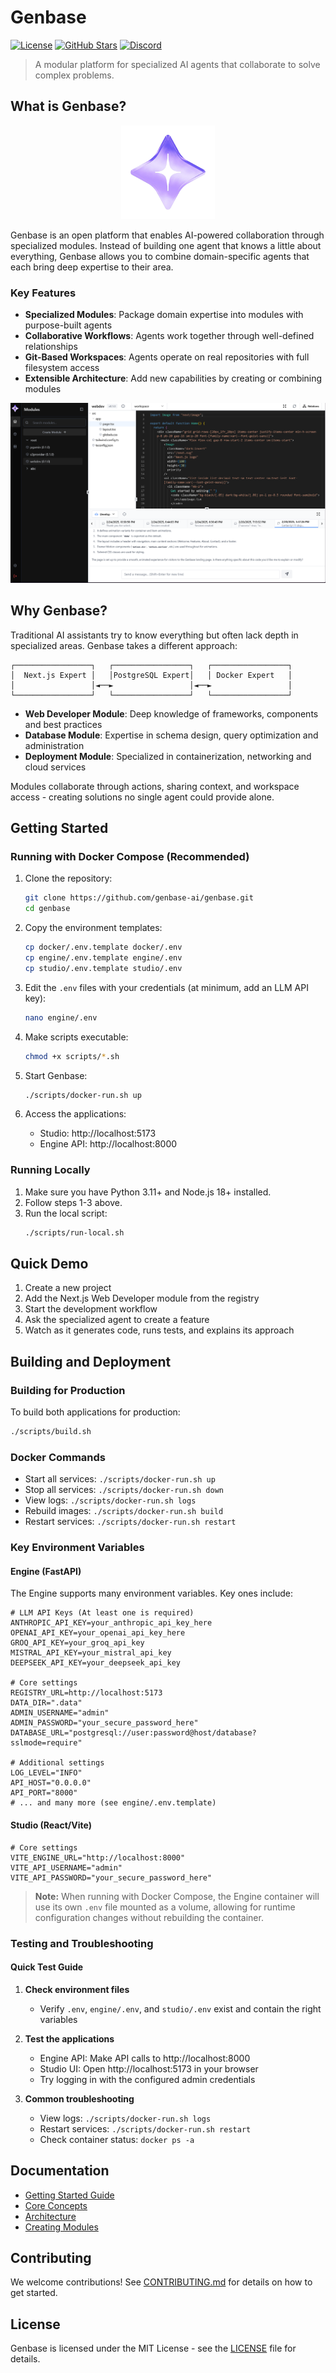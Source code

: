 # Genbase

[![License](https://img.shields.io/badge/license-MIT-blue.svg)](LICENSE)
[![GitHub Stars](https://img.shields.io/github/stars/genbase-ai/genbase.svg)](https://github.com/genbase-ai/genbase/stargazers)
[![Discord](https://img.shields.io/discord/1224567890123456?label=discord)](https://discord.gg/genbase)

> A modular platform for specialized AI agents that collaborate to solve complex problems.

## What is Genbase?

<p align="center">
  <img src="https://raw.githubusercontent.com/genbase-project/genbase/refs/heads/main/docs/public/logo.png" width="150" alt="Genbase Logo">
</p>

Genbase is an open platform that enables AI-powered collaboration through specialized modules. Instead of building one agent that knows a little about everything, Genbase allows you to combine domain-specific agents that each bring deep expertise to their area.


### Key Features

- **Specialized Modules**: Package domain expertise into modules with purpose-built agents
- **Collaborative Workflows**: Agents work together through well-defined relationships
- **Git-Based Workspaces**: Agents operate on real repositories with full filesystem access
- **Extensible Architecture**: Add new capabilities by creating or combining modules

![Dashboard](https://raw.githubusercontent.com/genbase-project/genbase/refs/heads/main/docs/public/module.png)

## Why Genbase?

Traditional AI assistants try to know everything but often lack depth in specialized areas. Genbase takes a different approach:

```
┌─────────────────┐   ┌─────────────────┐   ┌─────────────────┐
│  Next.js Expert │   │PostgreSQL Expert│   │ Docker Expert   │
│                 │◄──►                 │◄──►                 │
└─────────────────┘   └─────────────────┘   └─────────────────┘
```

- **Web Developer Module**: Deep knowledge of frameworks, components and best practices
- **Database Module**: Expertise in schema design, query optimization and administration
- **Deployment Module**: Specialized in containerization, networking and cloud services

Modules collaborate through actions, sharing context, and workspace access - creating solutions no single agent could provide alone.

## Getting Started

### Running with Docker Compose (Recommended)

1. Clone the repository:
   ```bash
   git clone https://github.com/genbase-ai/genbase.git
   cd genbase
   ```

2. Copy the environment templates:
   ```bash
   cp docker/.env.template docker/.env
   cp engine/.env.template engine/.env
   cp studio/.env.template studio/.env
   ```

3. Edit the `.env` files with your credentials (at minimum, add an LLM API key):
   ```bash
   nano engine/.env
   ```

4. Make scripts executable:
   ```bash
   chmod +x scripts/*.sh
   ```

5. Start Genbase:
   ```bash
   ./scripts/docker-run.sh up
   ```

6. Access the applications:
   - Studio: http://localhost:5173
   - Engine API: http://localhost:8000

### Running Locally

1. Make sure you have Python 3.11+ and Node.js 18+ installed.
2. Follow steps 1-3 above.
3. Run the local script:
   ```bash
   ./scripts/run-local.sh
   ```

## Quick Demo

1. Create a new project
2. Add the Next.js Web Developer module from the registry
3. Start the development workflow
4. Ask the specialized agent to create a feature
5. Watch as it generates code, runs tests, and explains its approach

## Building and Deployment

### Building for Production

To build both applications for production:

```bash
./scripts/build.sh
```

### Docker Commands

- Start all services: `./scripts/docker-run.sh up`
- Stop all services: `./scripts/docker-run.sh down`
- View logs: `./scripts/docker-run.sh logs`
- Rebuild images: `./scripts/docker-run.sh build`
- Restart services: `./scripts/docker-run.sh restart`

### Key Environment Variables

#### Engine (FastAPI)

The Engine supports many environment variables. Key ones include:

```
# LLM API Keys (At least one is required)
ANTHROPIC_API_KEY=your_anthropic_api_key_here
OPENAI_API_KEY=your_openai_api_key_here
GROQ_API_KEY=your_groq_api_key
MISTRAL_API_KEY=your_mistral_api_key
DEEPSEEK_API_KEY=your_deepseek_api_key

# Core settings
REGISTRY_URL=http://localhost:5173
DATA_DIR=".data"
ADMIN_USERNAME="admin"
ADMIN_PASSWORD="your_secure_password_here"
DATABASE_URL="postgresql://user:password@host/database?sslmode=require"

# Additional settings
LOG_LEVEL="INFO"
API_HOST="0.0.0.0"
API_PORT="8000"
# ... and many more (see engine/.env.template)
```

#### Studio (React/Vite)

```
# Core settings
VITE_ENGINE_URL="http://localhost:8000"
VITE_API_USERNAME="admin"
VITE_API_PASSWORD="your_secure_password_here"
```

> **Note:** When running with Docker Compose, the Engine container will use its own `.env` file mounted as a volume, allowing for runtime configuration changes without rebuilding the container.

### Testing and Troubleshooting

#### Quick Test Guide

1. **Check environment files**
   - Verify `.env`, `engine/.env`, and `studio/.env` exist and contain the right variables

2. **Test the applications**
   - Engine API: Make API calls to http://localhost:8000
   - Studio UI: Open http://localhost:5173 in your browser
   - Try logging in with the configured admin credentials

3. **Common troubleshooting**
   - View logs: `./scripts/docker-run.sh logs`
   - Restart services: `./scripts/docker-run.sh restart`
   - Check container status: `docker ps -a`

## Documentation

- [Getting Started Guide](https://docs.genbase.io/getting-started)
- [Core Concepts](https://docs.genbase.io/concepts)
- [Architecture](https://docs.genbase.io/architecture)
- [Creating Modules](https://docs.genbase.io/creating-modules)

## Contributing

We welcome contributions! See [CONTRIBUTING.md](CONTRIBUTING.md) for details on how to get started.

## License

Genbase is licensed under the MIT License - see the [LICENSE](LICENSE) file for details.
